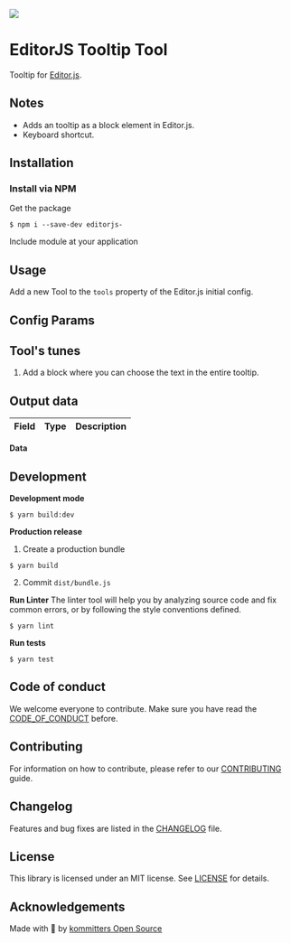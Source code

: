 ![](https://badgen.net/badge/Editor.js/v2.0/blue)

# EditorJS Tooltip Tool

Tooltip for [Editor.js](https://editorjs.io).


## Notes

- Adds an tooltip as a block element in Editor.js.
- Keyboard shortcut.

## Installation

### Install via NPM
Get the package
```shell
$ npm i --save-dev editorjs-
```

Include module at your application

## Usage

Add a new Tool to the `tools` property of the Editor.js initial config.


## Config Params


## Tool's tunes

1. Add a block where you can choose the text in the entire tooltip.

## Output data

| Field          | Type      | Description                     |
| -------------- | --------- | ------------------------------- |

**Data**


## Development

**Development mode**
```shell
$ yarn build:dev
```

**Production release**
1. Create a production bundle
```shell
$ yarn build
```

2. Commit `dist/bundle.js`

**Run Linter**
The linter tool will help you by analyzing source code and fix common errors, or by following the style conventions defined.
```shell
$ yarn lint
```

**Run tests**
```shell
$ yarn test
```

## Code of conduct
We welcome everyone to contribute. Make sure you have read the [CODE_OF_CONDUCT][coc] before.

## Contributing
For information on how to contribute, please refer to our [CONTRIBUTING][contributing] guide.

## Changelog
Features and bug fixes are listed in the [CHANGELOG][changelog] file.

## License
This library is licensed under an MIT license. See [LICENSE][license] for details.

## Acknowledgements
Made with 💙 by [kommitters Open Source](https://kommit.co)

[license]: https://github.com/kommitters/editorjs-tooltip/blob/master/LICENSE
[coc]: https://github.com/kommitters/editorjs-tooltip/blob/master/CODE_OF_CONDUCT.md
[changelog]: https://github.com/kommitters/editorjs-tooltip/blob/master/CHANGELOG.md
[contributing]: https://github.com/kommitters/editorjs-tooltip/blob/master/CONTRIBUTING.md

